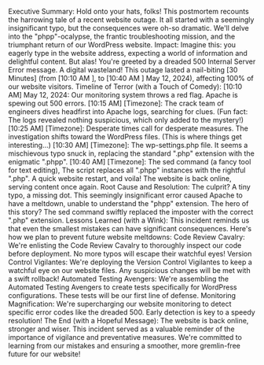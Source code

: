 Executive Summary:
Hold onto your hats, folks! This postmortem recounts the harrowing tale of a recent website outage. It all started with a seemingly insignificant typo, but the consequences were oh-so dramatic. We'll delve into the "phpp"-ocalypse, the frantic troubleshooting mission, and the triumphant return of our WordPress website.
Impact:
Imagine this: you eagerly type in the website address, expecting a world of information and delightful content. But alas! You're greeted by a dreaded 500 Internal Server Error message. A digital wasteland! This outage lasted a nail-biting [30 Minutes] (from [10:10 AM ], to [10:40 AM ] May 12, 2024), affecting 100% of our website visitors.
Timeline of Terror (with a Touch of Comedy):
[10:10 AM] May 12, 2024: Our monitoring system throws a red flag. Apache is spewing out 500 errors.
[10:15 AM] [Timezone]: The crack team of engineers dives headfirst into Apache logs, searching for clues. (Fun fact: The logs revealed nothing suspicious, which only added to the mystery!)
[10:25 AM] [Timezone]: Desperate times call for desperate measures. The investigation shifts toward the WordPress files. (This is where things get interesting...)
[10:30 AM] [Timezone]: The wp-settings.php file. It seems a mischievous typo snuck in, replacing the standard ".php" extension with the enigmatic ".phpp".
[10:40 AM] [Timezone]: The sed command (a fancy tool for text editing), The script replaces all ".phpp" instances with the rightful ".php". A quick website restart, and voila! The website is back online, serving content once again.
Root Cause and Resolution:
The culprit? A tiny typo, a missing dot. This seemingly insignificant error caused Apache to have a meltdown, unable to understand the "phpp" extension. The hero of this story? The sed command swiftly replaced the imposter with the correct ".php" extension.
Lessons Learned (with a Wink):
This incident reminds us that even the smallest mistakes can have significant consequences. Here's how we plan to prevent future website meltdowns:
Code Review Cavalry: We're enlisting the Code Review Cavalry to thoroughly inspect our code before deployment. No more typos will escape their watchful eyes!
Version Control Vigilantes: We're deploying the Version Control Vigilantes to keep a watchful eye on our website files. Any suspicious changes will be met with a swift rollback!
Automated Testing Avengers: We're assembling the Automated Testing Avengers to create tests specifically for WordPress configurations. These tests will be our first line of defense.
Monitoring Magnification: We're supercharging our website monitoring to detect specific error codes like the dreaded 500. Early detection is key to a speedy resolution!
The End (with a Hopeful Message):
The website is back online, stronger and wiser. This incident served as a valuable reminder of the importance of vigilance and preventative measures. We're committed to learning from our mistakes and 
ensuring a smoother, more gremlin-free future for our website!
